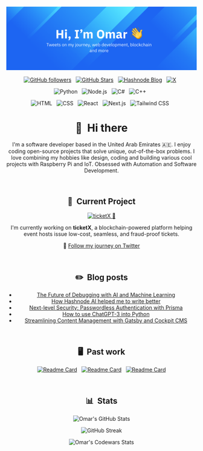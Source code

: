 ![Hey there, I'm Omar. I'm a full-stack developer and a Python enthusiast!](https://github.com/Omar8345/Omar8345/blob/main/banner.png)

<div align="center">

[![GitHub followers](https://img.shields.io/github/followers/Omar8345?logo=GitHub&style=for-the-badge)](https://github.com/Omar8345) &nbsp; 
[![GitHub Stars](https://img.shields.io/github/stars/Omar8345?logo=github&style=for-the-badge)](https://github.com/Omar8345) &nbsp; 
[![Hashnode Blog](https://img.shields.io/badge/Hashnode-2962FF?style=for-the-badge&logo=hashnode&logoColor=white)](https://omarcodes.io) &nbsp; 
[![X](https://img.shields.io/badge/X-000000?style=for-the-badge&logo=x&logoColor=white)](https://twitter.com/DevOmar100) &nbsp;

![Python](https://img.shields.io/badge/Python-FFD43B?style=for-the-badge&logo=python&logoColor=blue) &nbsp; 
![Node.js](https://img.shields.io/badge/Node%20js-339933?style=for-the-badge&logo=nodedotjs&logoColor=white) &nbsp; 
![C#](https://img.shields.io/badge/C%23-239120?style=for-the-badge&logo=csharp&logoColor=white) &nbsp; 
![C++](https://img.shields.io/badge/C%2B%2B-00599C?style=for-the-badge&logo=c%2B%2B&logoColor=white) &nbsp; 

![HTML](https://img.shields.io/badge/HTML5-E34F26?style=for-the-badge&logo=html5&logoColor=white) &nbsp; 
![CSS](https://img.shields.io/badge/CSS3-1572B6?style=for-the-badge&logo=css3&logoColor=white) &nbsp; 
![React](https://img.shields.io/badge/React-20232A?style=for-the-badge&logo=react&logoColor=61DAFB) &nbsp; 
![Next.js](https://img.shields.io/badge/next%20js-000000?style=for-the-badge&logo=nextdotjs&logoColor=white) &nbsp; 
![Tailwind CSS](https://img.shields.io/badge/Tailwind_CSS-38B2AC?style=for-the-badge&logo=tailwind-css&logoColor=white) &nbsp;

</div>

<div align="center">

# 👋 &nbsp;Hi there

I'm a software developer based in the United Arab Emirates 🇦🇪. I enjoy coding open-source projects that solve unique, out-of-the-box problems. I love combining my hobbies like design, coding and building various cool projects with Raspberry Pi and IoT. Obsessed with Automation and Software Development.

&nbsp;

## 🚀 &nbsp;Current Project

[![ticketX 🚀](https://img.shields.io/badge/ticketX-Blockchain--powered-informational?style=for-the-badge&logo=ethereum&logoColor=white&color=6C47FF)]()

I'm currently working on **ticketX**, a blockchain-powered platform helping event hosts issue low-cost, seamless, and fraud-proof tickets.

🔗 [Follow my journey on Twitter](https://twitter.com/DevOmar100)

&nbsp;

## ✏️ &nbsp;Blog posts

<!-- BLOG-POST-LIST:START -->
- [The Future of Debugging with AI and Machine Learning](https://omarcodes.io/the-future-of-debugging-with-ai-and-machine-learning)
- [How Hashnode AI helped me to write better](https://omarcodes.io/how-hashnode-ai-helped-me-to-write-better)
- [Next-level Security: Passwordless Authentication with Prisma](https://omarcodes.io/next-level-security-passwordless-authentication-with-prisma)
- [How to use ChatGPT-3 into Python](https://omarcodes.io/how-to-use-chatgpt-3-into-python)
- [Streamlining Content Management with Gatsby and Cockpit CMS](https://omarcodes.io/streamlining-content-management-with-gatsby-and-cockpit-cms)
<!-- BLOG-POST-LIST:END -->

&nbsp;

## 🖥 &nbsp;Past work

[![Readme Card](https://github-readme-stats.vercel.app/api/pin/?username=Omar8345&repo=CodeGuard&bg_color=0d1116&title_color=ce09ec&text_color=a4aacb&icon_color=007ec6)](https://github.com/Omar8345/CodeGuard) &nbsp; 
[![Readme Card](https://github-readme-stats.vercel.app/api/pin/?username=Omar8345&repo=Medusa-Discord-Email-Notification-Pusher&bg_color=0d1116&title_color=ce09ec&text_color=a4aacb&icon_color=007ec6)](https://github.com/Omar8345/Medusa-Discord-Email-Notification-Pusher) &nbsp; 
[![Readme Card](https://github-readme-stats.vercel.app/api/pin/?username=Omar8345&repo=smart-mirror&bg_color=0d1116&title_color=ce09ec&text_color=a4aacb&icon_color=007ec6)](https://github.com/Omar8345/smart-mirror)

&nbsp;

## 📊 &nbsp;Stats

![Omar's GitHub Stats](https://github-readme-stats.vercel.app/api?username=Omar8345&hide=contribs,prs&show_icons=true&bg_color=0d1116&title_color=ce09ec&text_color=a4aacb&icon_color=007ec6)

![GitHub Streak](https://github-readme-streak-stats.herokuapp.com/?user=Omar8345&theme=dark&count_private=true&bg_color=0d1116&title_color=ce09ec&text_color=a4aacb&icon_color=007ec6)

![Omar's Codewars Stats](https://www.codewars.com/users/omarcodes./badges/large)

</div>
